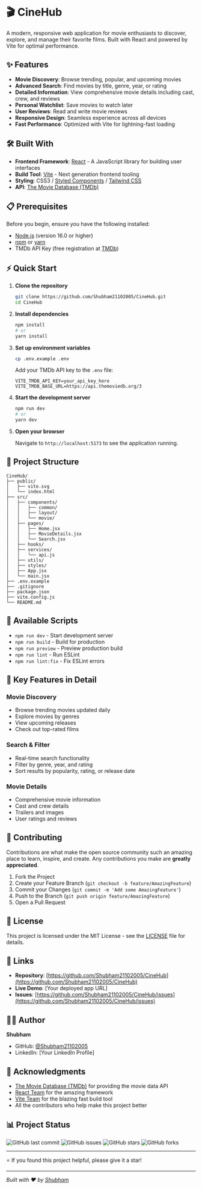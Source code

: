# 🎬 CineHub

A modern, responsive web application for movie enthusiasts to discover, explore, and manage their favorite films. Built with React and powered by Vite for optimal performance.

## ✨ Features

- **Movie Discovery**: Browse trending, popular, and upcoming movies
- **Advanced Search**: Find movies by title, genre, year, or rating
- **Detailed Information**: View comprehensive movie details including cast, crew, and reviews
- **Personal Watchlist**: Save movies to watch later
- **User Reviews**: Read and write movie reviews
- **Responsive Design**: Seamless experience across all devices
- **Fast Performance**: Optimized with Vite for lightning-fast loading



## 🛠️ Built With

- **Frontend Framework**: [React](https://reactjs.org/) - A JavaScript library for building user interfaces
- **Build Tool**: [Vite](https://vitejs.dev/) - Next generation frontend tooling
- **Styling**: CSS3 / [Styled Components](https://styled-components.com/) / [Tailwind CSS](https://tailwindcss.com/)
- **API**: [The Movie Database (TMDb)](https://www.themoviedb.org/documentation/api)

## 📋 Prerequisites

Before you begin, ensure you have the following installed:

- [Node.js](https://nodejs.org/) (version 16.0 or higher)
- [npm](https://www.npmjs.com/) or [yarn](https://yarnpkg.com/)
- TMDb API Key (free registration at [TMDb](https://www.themoviedb.org/settings/api))

## ⚡ Quick Start

1. **Clone the repository**
   ```bash
   git clone https://github.com/Shubham21102005/CineHub.git
   cd CineHub
   ```

2. **Install dependencies**
   ```bash
   npm install
   # or
   yarn install
   ```

3. **Set up environment variables**
   ```bash
   cp .env.example .env
   ```
   
   Add your TMDb API key to the `.env` file:
   ```env
   VITE_TMDB_API_KEY=your_api_key_here
   VITE_TMDB_BASE_URL=https://api.themoviedb.org/3
   ```

4. **Start the development server**
   ```bash
   npm run dev
   # or
   yarn dev
   ```

5. **Open your browser**
   
   Navigate to `http://localhost:5173` to see the application running.

## 📁 Project Structure

```
CineHub/
├── public/
│   ├── vite.svg
│   └── index.html
├── src/
│   ├── components/
│   │   ├── common/
│   │   ├── layout/
│   │   └── movie/
│   ├── pages/
│   │   ├── Home.jsx
│   │   ├── MovieDetails.jsx
│   │   └── Search.jsx
│   ├── hooks/
│   ├── services/
│   │   └── api.js
│   ├── utils/
│   ├── styles/
│   ├── App.jsx
│   └── main.jsx
├── .env.example
├── .gitignore
├── package.json
├── vite.config.js
└── README.md
```

## 🔧 Available Scripts

- `npm run dev` - Start development server
- `npm run build` - Build for production
- `npm run preview` - Preview production build
- `npm run lint` - Run ESLint
- `npm run lint:fix` - Fix ESLint errors

## 🎨 Key Features in Detail

### Movie Discovery
- Browse trending movies updated daily
- Explore movies by genres
- View upcoming releases
- Check out top-rated films

### Search & Filter
- Real-time search functionality
- Filter by genre, year, and rating
- Sort results by popularity, rating, or release date

### Movie Details
- Comprehensive movie information
- Cast and crew details
- Trailers and images
- User ratings and reviews

## 🤝 Contributing

Contributions are what make the open source community such an amazing place to learn, inspire, and create. Any contributions you make are **greatly appreciated**.

1. Fork the Project
2. Create your Feature Branch (`git checkout -b feature/AmazingFeature`)
3. Commit your Changes (`git commit -m 'Add some AmazingFeature'`)
4. Push to the Branch (`git push origin feature/AmazingFeature`)
5. Open a Pull Request

## 📝 License

This project is licensed under the MIT License - see the [LICENSE](LICENSE) file for details.

## 🔗 Links

- **Repository**: [https://github.com/Shubham21102005/CineHub](https://github.com/Shubham21102005/CineHub)
- **Live Demo**: [Your deployed app URL]
- **Issues**: [https://github.com/Shubham21102005/CineHub/issues](https://github.com/Shubham21102005/CineHub/issues)

## 👨‍💻 Author

**Shubham**
- GitHub: [@Shubham21102005](https://github.com/Shubham21102005)
- LinkedIn: [Your LinkedIn Profile]

## 🙏 Acknowledgments

- [The Movie Database (TMDb)](https://www.themoviedb.org/) for providing the movie data API
- [React Team](https://reactjs.org/) for the amazing framework
- [Vite Team](https://vitejs.dev/) for the blazing fast build tool
- All the contributors who help make this project better

## 📊 Project Status

![GitHub last commit](https://img.shields.io/github/last-commit/Shubham21102005/CineHub)
![GitHub issues](https://img.shields.io/github/issues/Shubham21102005/CineHub)
![GitHub stars](https://img.shields.io/github/stars/Shubham21102005/CineHub)
![GitHub forks](https://img.shields.io/github/forks/Shubham21102005/CineHub)

---

⭐ If you found this project helpful, please give it a star!

---

*Built with ❤️ by [Shubham](https://github.com/Shubham21102005)*